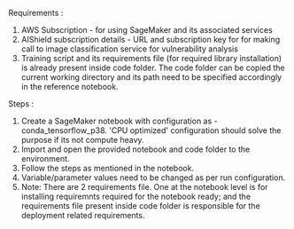 Requirements :

1. AWS Subscription - for using SageMaker and its associated services
2. AIShield subscription details - URL and subscription key for for making call to image classification service for vulnerability analysis
3. Training script and its requirements file (for required library installation) is already present inside code folder. The code folder can be copied the current working directory and its path need to be specified accordingly in the reference notebook.

Steps :
1. Create a SageMaker notebook with configuration as - conda_tensorflow_p38. 'CPU optimized' configuration should solve the purpose if its not compute heavy. 
2. Import and open the provided notebook and code folder to the environment.
3. Follow the steps as mentioned in the notebook.
4. Variable/parameter values need to be changed as per run configuration.
5. Note: There are 2 requirements file. One at the notebook level is for installing requiremnts required for the notebook ready; and the requirements file present inside code folder is responsible for the deployment related requirements.